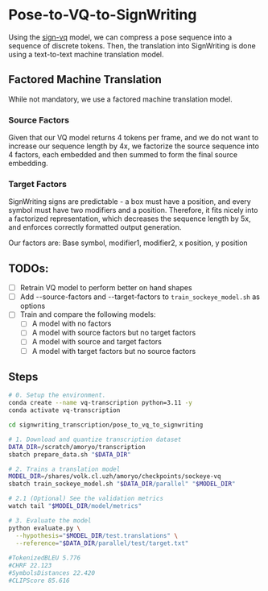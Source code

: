 # Pose-to-VQ-to-SignWriting

Using the [sign-vq](https://github.com/sign-language-processing/sign-vq) model, we can compress a pose sequence
into a sequence of discrete tokens.
Then, the translation into SignWriting is done using a text-to-text machine translation model.

## Factored Machine Translation

While not mandatory, we use a factored machine translation model.

### Source Factors

Given that our VQ model returns 4 tokens per frame, and we do not want to increase our sequence length by 4x,
we factorize the source sequence into 4 factors, each embedded and then summed to form the final source embedding.

### Target Factors

SignWriting signs are predictable - a box must have a position, and every symbol must have two modifiers and a position.
Therefore, it fits nicely into a factorized representation, which decreases the sequence length by 5x,
and enforces correctly formatted output generation.

Our factors are: Base symbol, modifier1, modifier2, x position, y position

## TODOs:

- [ ] Retrain VQ model to perform better on hand shapes
- [ ] Add --source-factors and --target-factors to `train_sockeye_model.sh` as options
- [ ] Train and compare the following models:
  - [ ] A model with no factors
  - [ ] A model with source factors but no target factors
  - [ ] A model with source and target factors
  - [ ] A model with target factors but no source factors

## Steps

```bash
# 0. Setup the environment.
conda create --name vq-transcription python=3.11 -y
conda activate vq-transcription

cd signwriting_transcription/pose_to_vq_to_signwriting

# 1. Download and quantize transcription dataset
DATA_DIR=/scratch/amoryo/transcription
sbatch prepare_data.sh "$DATA_DIR"

# 2. Trains a translation model
MODEL_DIR=/shares/volk.cl.uzh/amoryo/checkpoints/sockeye-vq
sbatch train_sockeye_model.sh "$DATA_DIR/parallel" "$MODEL_DIR"

# 2.1 (Optional) See the validation metrics
watch tail "$MODEL_DIR/model/metrics" 

# 3. Evaluate the model
python evaluate.py \
  --hypothesis="$MODEL_DIR/test.translations" \
  --reference="$DATA_DIR/parallel/test/target.txt" 
  
#TokenizedBLEU 5.776
#CHRF 22.123
#SymbolsDistances 22.420
#CLIPScore 85.616
```
